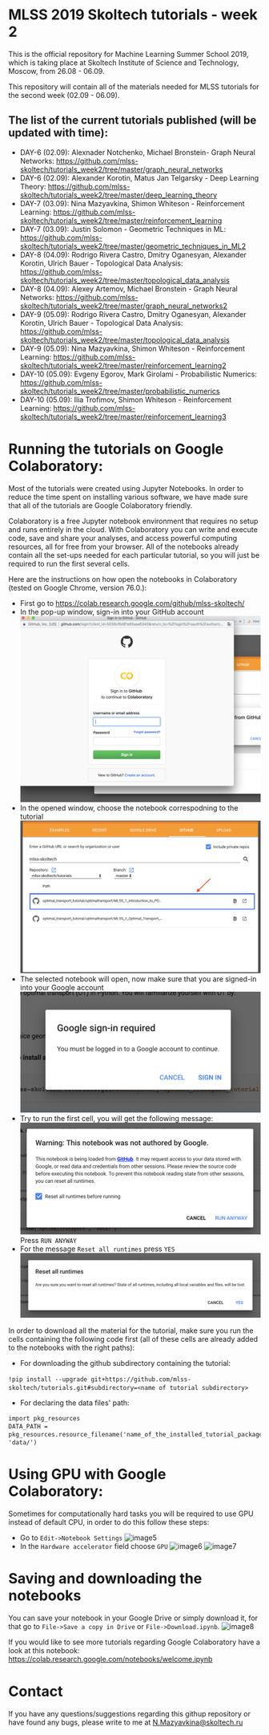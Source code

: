 # MLSS 2019 Skoltech tutorials - <b>week 2</b>
This is the official repository for Machine Learning Summer School 2019, which is taking place at Skoltech Institute of Science and Technology, Moscow, from 26.08 - 06.09.

This repository will contain all of the materials needed for MLSS tutorials for the second week (02.09 - 06.09). 

## The list of the current tutorials published (will be updated with time):
* DAY-6 (02.09): Alexnader Notchenko, Michael Bronstein- Graph Neural Networks: https://github.com/mlss-skoltech/tutorials_week2/tree/master/graph_neural_networks
* DAY-6 (02.09): Alexander Korotin, Matus Jan Telgarsky - Deep Learning Theory: https://github.com/mlss-skoltech/tutorials_week2/tree/master/deep_learning_theory
* DAY-7 (03.09): Nina Mazyavkina, Shimon Whiteson - Reinforcement Learning: https://github.com/mlss-skoltech/tutorials_week2/tree/master/reinforcement_learning
* DAY-7 (03.09): Justin Solomon - Geometric Techniques in ML: https://github.com/mlss-skoltech/tutorials_week2/tree/master/geometric_techniques_in_ML2
* DAY-8 (04.09): Rodrigo Rivera Castro, Dmitry Oganesyan, Alexander Korotin, Ulrich Bauer - Topological Data Analysis: https://github.com/mlss-skoltech/tutorials_week2/tree/master/topological_data_analysis
* DAY-8 (04.09): Alexey Artemov, Michael Bronstein - Graph Neural Networks: https://github.com/mlss-skoltech/tutorials_week2/tree/master/graph_neural_networks2
* DAY-9 (05.09): Rodrigo Rivera Castro, Dmitry Oganesyan, Alexander Korotin, Ulrich Bauer - Topological Data Analysis: https://github.com/mlss-skoltech/tutorials_week2/tree/master/topological_data_analysis
* DAY-9 (05.09): Nina Mazyavkina, Shimon Whiteson - Reinforcement Learning: https://github.com/mlss-skoltech/tutorials_week2/tree/master/reinforcement_learning2
* DAY-10 (05.09): Evgeny Egorov, Mark Girolami - Probabilistic Numerics: https://github.com/mlss-skoltech/tutorials_week2/tree/master/probabilistic_numerics
* DAY-10 (05.09): Ilia Trofimov, Shimon Whiteson - Reinforcement Learning: https://github.com/mlss-skoltech/tutorials_week2/tree/master/reinforcement_learning3




# Running the tutorials on Google Colaboratory:
Most of the tutorials were created using Jupyter Notebooks. In order to reduce the time spent on installing various software, we have made sure that all of the tutorials are Google Colaboratory friendly. 

Colaboratory is a free Jupyter notebook environment that requires no setup and runs entirely in the cloud. With Colaboratory you can write and execute code, save and share your analyses, and access powerful computing resources, all for free from your browser. All of the notebooks already contain all the set-ups needed for each particular tutorial, so you will just be required to run the first several cells.

Here are the instructions on how open the notebooks in Colaboratory (tested on Google Chrome, version 76.0.):
* First go to https://colab.research.google.com/github/mlss-skoltech/
* In the pop-up window, sign-in into your GitHub account 
![image0](/img/img0.png)
* In the opened window, choose the notebook correspodning to the tutorial 
![image1](/img/img1.png)
* The selected notebook will open, now make sure that you are signed-in into your Google account
![image2](/img/img2.png)
* Try to run the first cell, you will get the following message:
![image3](/img/img3.png)
Press ```RUN ANYWAY```
* For the message ```Reset all runtimes``` press ```YES```
![image4](/img/img4.png)

In order to download all the material for the tutorial, make sure you run the cells containing the following code first (all of these cells are already added to the notebooks with the right paths):
* For downloading the github subdirectory containing the tutorial:

```!pip install --upgrade git+https://github.com/mlss-skoltech/tutorials.git#subdirectory=<name of tutorial subdirectory>```

* For declaring the data files' path: 
```
import pkg_resources
DATA_PATH = pkg_resources.resource_filename('name_of_the_installed_tutorial_package', 'data/')
```
# Using GPU with Google Colaboratory:
Sometimes for computationally hard tasks you will be required to use GPU instead of default CPU, in order to do this follow these steps:
* Go to ```Edit->Notebook Settings```
![image5](/img/img5.png)
* In the ```Hardware accelerator``` field choose ```GPU```
![image6](/img/img6.png)
![image7](/img/img7.png)

# Saving and downloading the notebooks
You can save your notebook in your Google Drive or simply download it, for that go to ```File->Save a copy in Drive``` or ```File->Download.ipynb```.
![image8](/img/img8.png)



If you would like to see more tutorials regarding Google Colaboratory have a look at this notebook: https://colab.research.google.com/notebooks/welcome.ipynb

# Contact 
If you have any questions/suggestions regarding this githup repository or have found any bugs, please write to me at N.Mazyavkina@skoltech.ru 

